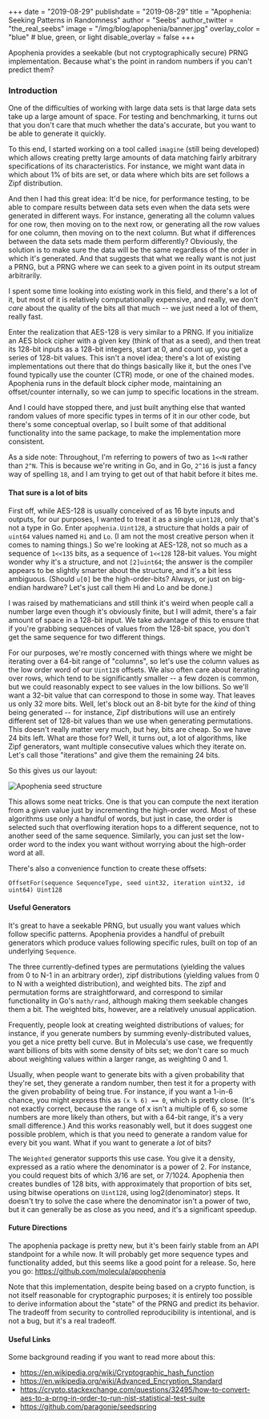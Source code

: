 +++
date = "2019-08-29"
publishdate = "2019-08-29"
title = "Apophenia: Seeking Patterns in Randomness"
author = "Seebs"
author_twitter = "the_real_seebs"
image = "/img/blog/apophenia/banner.jpg"
overlay_color = "blue" # blue, green, or light
disable_overlay = false
+++

Apophenia provides a seekable (but not cryptographically secure) PRNG
implementation. Because what's the point in random numbers if you can't
predict them?

<!--more-->

### Introduction

One of the difficulties of working with large data sets is that large data
sets take up a large amount of space. For testing and benchmarking, it
turns out that you don't care that much whether the data's accurate, but you
want to be able to generate it quickly.

To this end, I started working on a tool called `imagine` (still being
developed) which allows creating pretty large amounts of data matching
fairly arbitrary specifications of its characteristics. For instance, we
might want data in which about 1% of bits are set, or data where which bits
are set follows a Zipf distribution.

And then I had this great idea: It'd be nice, for performance testing, to be
able to compare results between data sets even when the data sets were generated
in different ways. For instance, generating all the column values for one row,
then moving on to the next row, or generating all the row values for one column,
then moving on to the next column. But what if differences between the data sets
made them perform differently? Obviously, the solution is to make sure the data
will be the same regardless of the order in which it's generated. And that
suggests that what we really want is not just a PRNG, but a PRNG where
we can seek to a given point in its output stream arbitrarily.

I spent some time looking into existing work in this field, and there's a lot
of it, but most of it is relatively computationally expensive, and really,
we don't *care* about the quality of the bits all that much -- we just need
a lot of them, really fast.

Enter the realization that AES-128 is very similar to a PRNG. If you initialize
an AES block cipher with a given key (think of that as a seed), and then treat
its 128-bit inputs as a 128-bit integers, start at 0, and count up, you get a
series of 128-bit values. This isn't a novel idea; there's a lot of existing
implementations out there that do things basically like it, but the ones I've
found typically use the counter (CTR) mode, or one of the chained modes.
Apophenia runs in the default block cipher mode, maintaining an offset/counter
internally, so we can jump to specific locations in the stream.

And I could have stopped there, and just built anything else that wanted
random values of more specific types in terms of it in our other code, but
there's some conceptual overlap, so I built some of that additional
functionality into the same package, to make the implementation more
consistent.

As a side note: Throughout, I'm referring to powers of two as `1<<N` rather than
`2^N`. This is because we're writing in Go, and in Go, `2^16` is just a fancy
way of spelling `18`, and I am trying to get out of that habit before it bites
me.

#### That sure is a lot of bits

First off, while AES-128 is usually conceived of as 16 byte inputs and outputs,
for our purposes, I wanted to treat it as a single `uint128`, only that's not
a type in Go. Enter `apophenia.Uint128`, a structure that holds a pair of
`uint64` values named `Hi` and `Lo`. (I am not the most creative person when
it comes to naming things.) So we're looking at AES-128, not so much as a
sequence of `1<<135` bits, as a sequence of `1<<128` 128-bit values. You
might wonder why it's a structure, and not `[2]uint64`; the answer is the
compiler appears to be slightly smarter about the structure, and it's a bit
less ambiguous. (Should `u[0]` be the high-order-bits? Always, or just on
big-endian hardware? Let's just call them Hi and Lo and be done.)

I was raised by mathematicians and still think it's weird when people call
a number large even though it's obviously finite, but I will admit, there's a
fair amount of space in a 128-bit input. We take advantage of this to ensure
that if you're grabbing sequences of values from the 128-bit space, you don't
get the same sequence for two different things.

For our purposes, we're mostly concerned with things where we might be iterating
over a 64-bit range of "columns", so let's use the column values as the low
order word of our `Uint128` offsets. We also often care about iterating over
rows, which tend to be significantly smaller -- a few dozen is common, but we
could reasonably expect to see values in the low billions. So we'll want
a 32-bit value that can correspond to those in some way. That leaves us only
32 more bits. Well, let's block out an 8-bit byte for the *kind* of thing being
generated -- for instance, Zipf distributions will use an entirely different
set of 128-bit values than we use when generating permutations. This doesn't
really matter very much, but hey, bits are cheap. So we have 24 bits left. What
are those for? Well, it turns out, a lot of algorithms, like Zipf generators,
want multiple consecutive values which they iterate on. Let's call those
"iterations" and give them the remaining 24 bits.

So this gives us our layout:

![Apophenia seed structure](/img/blog/apophenia/seed-structure.png)

This allows some neat tricks. One is that you can compute the next iteration
from a given value just by incrementing the high-order word. Most of these
algorithms use only a handful of words, but just in case, the order is
selected such that overflowing iteration hops to a different sequence, not
to another seed of the same sequence. Similarly, you can just set the low-order
word to the index you want without worrying about the high-order word at all.

There's also a convenience function to create these offsets:

`OffsetFor(sequence SequenceType, seed uint32, iteration uint32, id uint64) Uint128`

#### Useful Generators

It's great to have a seekable PRNG, but usually you want values which follow
specific patterns. Apophenia provides a handful of prebuilt generators which
produce values following specific rules, built on top of an underlying `Sequence`.

The three currently-defined types are permutations (yielding the values from
0 to N-1 in an arbitrary order), zipf distributions (yielding values from 0
to N with a weighted distribution), and weighted bits. The zipf and permutation
forms are straightforward, and correspond to similar functionality in Go's
`math/rand`, although making them seekable changes them a bit. The weighted
bits, however, are a relatively unusual application.

Frequently, people look at creating weighted distributions of values; for
instance, if you generate numbers by summing evenly-distributed values, you
get a nice pretty bell curve. But in Molecula's use case, we frequently want
billions of bits with some density of bits set; we don't care so much about
weighting values within a larger range, as weighting 0 and 1.

Usually, when people want to generate bits with a given probability that
they're set, they generate a random number, then test it for a property with
the given probability of being true. For instance, if you want a 1-in-6 chance,
you might express this as `(x % 6) == 0`, which is pretty close. (It's not
exactly correct, because the range of x isn't a multiple of 6, so some numbers
are more likely than others, but with a 64-bit range, it's a very small
difference.) And this works reasonably well, but it does suggest one possible
problem, which is that you need to generate a random value for every bit you
want. What if you want to generate a *lot* of bits?

The `Weighted` generator supports this use case. You give it a density,
expressed as a ratio where the denominator is a power of 2. For instance,
you could request bits of which 3/16 are set, or 7/1024. Apophenia then
creates bundles of 128 bits, with approximately that proportion of bits set,
using bitwise operations on `Uint128`, using log2(denominator) steps. It
doesn't try to solve the case where the denominator isn't a power of two,
but it can generally be as close as you need, and it's a significant speedup.

#### Future Directions

The apophenia package is pretty new, but it's been fairly stable from an API
standpoint for a while now. It will probably get more sequence types and
functionality added, but this seems like a good point for a release. So,
here you go: https://github.com/molecula/apophenia

Note that this implementation, despite being based on a crypto function, is
not itself reasonable for cryptographic purposes; it is entirely too possible
to derive information about the "state" of the PRNG and predict its behavior.
The tradeoff from security to controlled reproducibility is intentional, and
is not a bug, but it's a real tradeoff.

#### Useful Links

Some background reading if you want to read more about this:

* https://en.wikipedia.org/wiki/Cryptographic_hash_function
* https://en.wikipedia.org/wiki/Advanced_Encryption_Standard
* https://crypto.stackexchange.com/questions/32495/how-to-convert-aes-to-a-prng-in-order-to-run-nist-statistical-test-suite
* https://github.com/paragonie/seedspring
